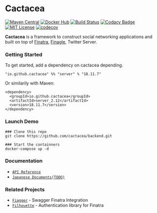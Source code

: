# Cactacea
[![Maven Central](https://maven-badges.herokuapp.com/maven-central/io.github.cactacea/server_2.12/badge.svg)](https://maven-badges.herokuapp.com/maven-central/io.github.cactacea/server_2.12)
[![Docker Hub](https://images.microbadger.com/badges/version/cactacea/backend.svg)](https://microbadger.com/images/cactacea/backend "Get your own version badge on microbadger.com")
[![Build Status](https://travis-ci.org/cactacea/backend.svg?branch=master)](https://travis-ci.org/cactacea/backend)
[![Codacy Badge](https://api.codacy.com/project/badge/Grade/3ccea187e3644f4d89666516b46bce67)](https://www.codacy.com/app/takeshishimada/backend?utm_source=github.com&amp;utm_medium=referral&amp;utm_content=cactacea/backend&amp;utm_campaign=Badge_Grade)
[![MIT License](http://img.shields.io/badge/license-MIT-blue.svg?style=flat)](LICENSE)
[![codecov](https://codecov.io/gh/cactacea/backend/branch/master/graph/badge.svg)](https://codecov.io/gh/cactacea/backend)

**Cactacea** is a framework to construct social networking applications and built on top of [Finatra](https://twitter.github.io/finatra/), [Finagle](https://twitter.github.io/finagle/), Twitter Server.

### Getting Started

To get started, add a dependency on cactacea depending.

```
"io.github.cactacea" %% "server" % "18.11.7"
```
Or similarily with Maven:
```
<dependency>
  <groupId>io.github.cactacea</groupId>
  <artifactId>server_2.12</artifactId>
  <version>18.11.7</version>
</dependency>
```

### Launch Demo

```
### Clone this repo
git clone https://github.com/cactacea/backend.git

### Start the containners
docker-compose up -d
```

### Documentation

- [`API Reference`](https://cactacea.github.io/backend/)
- [`Japanese Documents(TODO)`](https://cactacea.github.io/docs/)

### Related Projects

- [`Fiagger`](https://github.com/cactacea/backend/finagger) - Swagger Finatra Integration
- [`Filhouette`](https://github.com/cactacea/backend/filhouette) - Authentication library for Finatra
